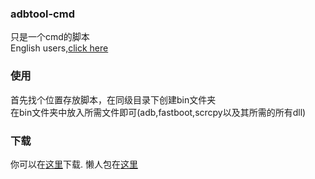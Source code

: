 ### adbtool-cmd
只是一个cmd的脚本  
English users,[click here](https://github.com/cyjboost/adbtool-cmd/English)     
### 使用      
首先找个位置存放脚本，在同级目录下创建bin文件夹    
在bin文件夹中放入所需文件即可(adb,fastboot,scrcpy以及其所需的所有dll)      
### 下载      
你可以在[这里](https://github.com/cyjboost/adbtool-cmd)下载.
懒人包在[这里](https://github.com/cyjboost/adbtool-cmd/releases)
